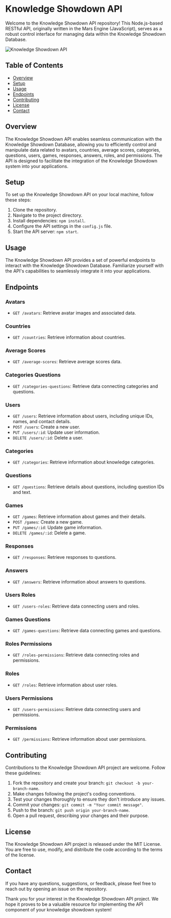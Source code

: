 # Knowledge Showdown API

Welcome to the Knowledge Showdown API repository! This Node.js-based RESTful API, originally written in the Mars Engine (JavaScript), serves as a robust control interface for managing data within the Knowledge Showdown Database.

![Knowledge Showdown API](link-to-image)

## Table of Contents
- [Overview](#overview)
- [Setup](#setup)
- [Usage](#usage)
- [Endpoints](#endpoints)
- [Contributing](#contributing)
- [License](#license)
- [Contact](#contact)

## Overview

The Knowledge Showdown API enables seamless communication with the Knowledge Showdown Database, allowing you to efficiently control and manipulate data related to avatars, countries, average scores, categories, questions, users, games, responses, answers, roles, and permissions. The API is designed to facilitate the integration of the Knowledge Showdown system into your applications.

## Setup

To set up the Knowledge Showdown API on your local machine, follow these steps:

1. Clone the repository.
2. Navigate to the project directory.
3. Install dependencies: `npm install`.
4. Configure the API settings in the `config.js` file.
5. Start the API server: `npm start`.

## Usage

The Knowledge Showdown API provides a set of powerful endpoints to interact with the Knowledge Showdown Database. Familiarize yourself with the API's capabilities to seamlessly integrate it into your applications.

## Endpoints

### Avatars
- `GET /avatars`: Retrieve avatar images and associated data.

### Countries
- `GET /countries`: Retrieve information about countries.

### Average Scores
- `GET /average-scores`: Retrieve average scores data.

### Categories Questions
- `GET /categories-questions`: Retrieve data connecting categories and questions.

### Users
- `GET /users`: Retrieve information about users, including unique IDs, names, and contact details.
- `POST /users`: Create a new user.
- `PUT /users/:id`: Update user information.
- `DELETE /users/:id`: Delete a user.

### Categories
- `GET /categories`: Retrieve information about knowledge categories.

### Questions
- `GET /questions`: Retrieve details about questions, including question IDs and text.

### Games
- `GET /games`: Retrieve information about games and their details.
- `POST /games`: Create a new game.
- `PUT /games/:id`: Update game information.
- `DELETE /games/:id`: Delete a game.

### Responses
- `GET /responses`: Retrieve responses to questions.

### Answers
- `GET /answers`: Retrieve information about answers to questions.

### Users Roles
- `GET /users-roles`: Retrieve data connecting users and roles.

### Games Questions
- `GET /games-questions`: Retrieve data connecting games and questions.

### Roles Permissions
- `GET /roles-permissions`: Retrieve data connecting roles and permissions.

### Roles
- `GET /roles`: Retrieve information about user roles.

### Users Permissions
- `GET /users-permissions`: Retrieve data connecting users and permissions.

### Permissions
- `GET /permissions`: Retrieve information about user permissions.

## Contributing

Contributions to the Knowledge Showdown API project are welcome. Follow these guidelines:

1. Fork the repository and create your branch: `git checkout -b your-branch-name`.
2. Make changes following the project's coding conventions.
3. Test your changes thoroughly to ensure they don't introduce any issues.
4. Commit your changes: `git commit -m "Your commit message"`.
5. Push to the branch: `git push origin your-branch-name`.
6. Open a pull request, describing your changes and their purpose.

## License

The Knowledge Showdown API project is released under the MIT License. You are free to use, modify, and distribute the code according to the terms of the license.

## Contact

If you have any questions, suggestions, or feedback, please feel free to reach out by opening an issue on the repository.

Thank you for your interest in the Knowledge Showdown API project. We hope it proves to be a valuable resource for implementing the API component of your knowledge showdown system!
